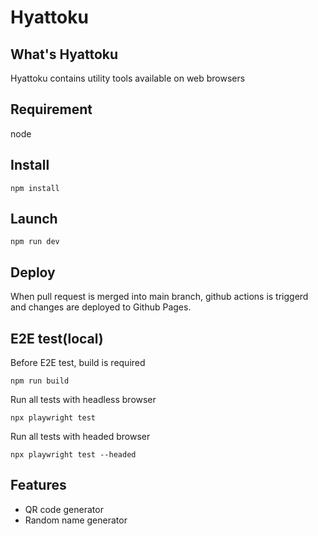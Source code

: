 # Hyattoku

## What's Hyattoku

Hyattoku contains utility tools available on web browsers

## Requirement

node

## Install

```
npm install
```

## Launch

```
npm run dev
```

## Deploy

When pull request is merged into main branch, github actions is triggerd and changes are deployed to Github Pages.

## E2E test(local)

Before E2E test, build is required

```
npm run build
```

Run all tests with headless browser

```
npx playwright test
```

Run all tests with headed browser

```
npx playwright test --headed
```

## Features

- QR code generator
- Random name generator
